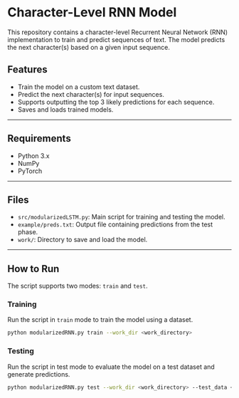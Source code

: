 # Character-Level RNN Model

This repository contains a character-level Recurrent Neural Network (RNN) implementation to train and predict sequences of text. The model predicts the next character(s) based on a given input sequence.

## Features
- Train the model on a custom text dataset.
- Predict the next character(s) for input sequences.
- Supports outputting the top 3 likely predictions for each sequence.
- Saves and loads trained models.

---

## Requirements

- Python 3.x
- NumPy
- PyTorch

---

## Files

- `src/modularizedLSTM.py`: Main script for training and testing the model.
- `example/preds.txt`: Output file containing predictions from the test phase.
- `work/`: Directory to save and load the model.

---

## How to Run

The script supports two modes: `train` and `test`.

### **Training**

Run the script in `train` mode to train the model using a dataset.

```bash
python modularizedRNN.py train --work_dir <work_directory>
```

### **Testing**
Run the script in test mode to evaluate the model on a test dataset and generate predictions.

```bash
python modularizedRNN.py test --work_dir <work_directory> --test_data <test_file> --test_output <output_file>
```
